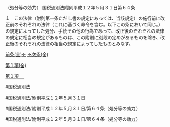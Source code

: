 （処分等の効力）
国税通則法附則平成１２年５月３１日第６４条

１　この法律（附則第一条ただし書の規定にあっては、当該規定）の施行前に改正前のそれぞれの法律（これに基づく命令を含む。以下この条において同じ。）の規定によってした処分、手続その他の行為であって、改正後のそれぞれの法律の規定に相当の規定があるものは、この附則に別段の定めがあるものを除き、改正後のそれぞれの法律の相当の規定によってしたものとみなす。

[前条(全)←](国税通則法＿＿＿＿附則平成１２年５月３１日第１条_.md)    [→次条(全)](国税通則法＿＿＿＿附則平成１２年５月３１日第６５条_.md)

[第１項(全)](国税通則法＿＿＿＿附則平成１２年５月３１日第６４条第１項_.md)  

[第１項 　 ](国税通則法＿＿＿＿附則平成１２年５月３１日第６４条第１項.md)  

#国税通則法

#国税通則法/附則平成１２年５月３１日

#国税通則法/附則平成１２年５月３１日/第６４条（処分等の効力）

#国税通則法/附則平成１２年５月３１日/第６４条（処分等の効力）

